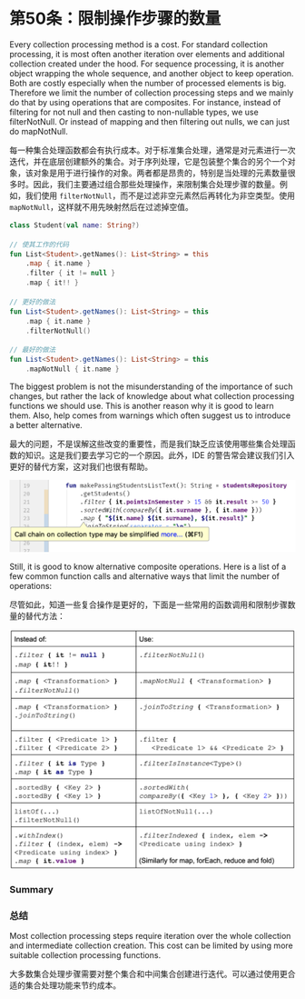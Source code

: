# 第50条：限制操作步骤的数量

Every collection processing method is a cost. For standard collection processing, it is most often another iteration over elements and additional collection created under the hood. For sequence processing, it is another object wrapping the whole sequence, and another object to keep operation. Both are costly especially when the number of processed elements is big. Therefore we limit the number of collection processing steps and we mainly do that by using operations that are composites. For instance, instead of filtering for not null and then casting to non-nullable types, we use filterNotNull. Or instead of mapping and then filtering out nulls, we can just do mapNotNull.

每一种集合处理函数都会有执行成本。对于标准集合处理，通常是对元素进行一次迭代，并在底层创建额外的集合。对于序列处理，它是包装整个集合的另个一个对象，该对象是用于进行操作的对象。两者都是昂贵的，特别是当处理的元素数量很多时。因此，我们主要通过组合那些处理操作，来限制集合处理步骤的数量。例如，我们使用 `filterNotNull`，而不是过滤非空元素然后再转化为非空类型。使用 `mapNotNull`，这样就不用先映射然后在过滤掉空值。

```kotlin
class Student(val name: String?)

// 使其工作的代码
fun List<Student>.getNames(): List<String> = this
    .map { it.name }
    .filter { it != null }
    .map { it!! }

// 更好的做法
fun List<Student>.getNames(): List<String> = this
    .map { it.name }
    .filterNotNull()

// 最好的做法
fun List<Student>.getNames(): List<String> = this
    .mapNotNull { it.name }
```

The biggest problem is not the misunderstanding of the importance of such changes, but rather the lack of knowledge about what collection processing functions we should use. This is another reason why it is good to learn them. Also, help comes from warnings which often suggest us to introduce a better alternative.

最大的问题，不是误解这些改变的重要性，而是我们缺乏应该使用哪些集合处理函数的知识。这是我们要去学习它的一个原因。此外，IDE 的警告常会建议我们引入更好的替代方案，这对我们也很有帮助。

![](<../../.gitbook/assets/image (6) (1) (1) (1).png>)

Still, it is good to know alternative composite operations. Here is a list of a few common function calls and alternative ways that limit the number of operations:

尽管如此，知道一些复合操作是更好的，下面是一些常用的函数调用和限制步骤数量的替代方法：

![](<../../.gitbook/assets/image (9) (1) (1).png>)

### Summary

### 总结

Most collection processing steps require iteration over the whole collection and intermediate collection creation. This cost can be limited by using more suitable collection processing functions.

大多数集合处理步骤需要对整个集合和中间集合创建进行迭代。可以通过使用更合适的集合处理功能来节约成本。
